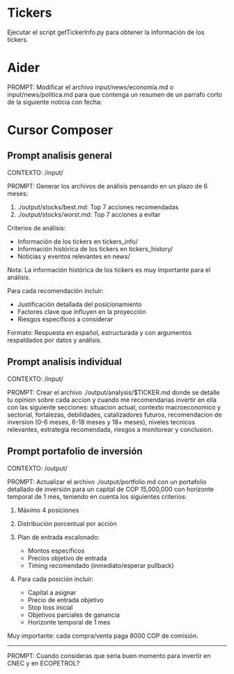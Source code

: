 # Tickers

Ejecutar el script getTickerInfo.py para obtener la información de los tickers.

# Aider

PROMPT: Modificar el archivo input/news/economia.md o input/news/politica.md para que contenga un resumen de un parrafo corto de la siguiente noticia con fecha:

# Cursor Composer

## Prompt analisis general

CONTEXTO: /input/

PROMPT: Generar los archivos de análisis pensando en un plazo de 6 meses:

1. ./output/stocks/best.md: Top 7 acciones recomendadas
2. ./output/stocks/worst.md: Top 7 acciones a evitar

Criterios de análisis:

- Información de los tickers en tickers_info/
- Información histórica de los tickers en tickers_history/
- Noticias y eventos relevantes en news/

Nota: La información histórica de los tickers es muy importante para el análisis.

Para cada recomendación incluir:

- Justificación detallada del posicionamiento
- Factores clave que influyen en la proyección
- Riesgos específicos a considerar

Formato: Respuesta en español, estructurada y con argumentos respaldados por datos y análisis.

## Prompt analisis individual

CONTEXTO: /input/

PROMPT: Crear el archivo ./output/analysis/$TICKER.md donde se detalle tu opinion sobre cada accion y cuando me recomendarias invertir en ella con las siguiente secciones: situacion actual, contexto macroeconomico y sectorial, fortalezas, debilidades, catalizadores futuros, recomendacion de inversion (0-6 meses, 6-18 meses y 18+ meses), niveles tecnicos relevantes, estrategia recomendada, riesgos a monitorear y conclusion.

## Prompt portafolio de inversión

CONTEXTO: /output/

PROMPT: Actualizar el archivo ./output/portfolio.md con un portafolio detallado de inversión para un capital de COP 15,000,000 con horizonte temporal de 1 mes, teniendo en cuenta los siguientes criterios:

1. Máximo 4 posiciones
2. Distribución porcentual por acción
3. Plan de entrada escalonado:

   - Montos específicos
   - Precios objetivo de entrada
   - Timing recomendado (inmediato/esperar pullback)

4. Para cada posición incluir:

   - Capital a asignar
   - Precio de entrada objetivo
   - Stop loss inicial
   - Objetivos parciales de ganancia
   - Horizonte temporal de 1 mes

Muy importante: cada compra/venta paga 8000 COP de comisión.

---

PROMPT: Cuando consideras que seria buen momento para invertir en CNEC y en ECOPETROL?
